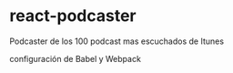 # react-podcaster
Podcaster de los 100 podcast mas escuchados de Itunes 

configuración de Babel y Webpack
